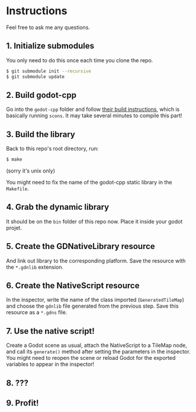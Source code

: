 
# Instructions

Feel free to ask me any questions.

## 1. Initialize submodules

You only need to do this once each time you clone the repo.

```bash
$ git submodule init --recursive
$ git submodule update
```

## 2. Build godot-cpp

Go into the `godot-cpp` folder and follow [their build instructions][1], which
is basically running `scons`. It may take several minutes to compile this part!

[1]: https://github.com/GodotNativeTools/godot-cpp

## 3. Build the library

Back to this repo's root directory, run:

```bash
$ make
```

(sorry it's unix only)

You might need to fix the name of the godot-cpp static library in the
`Makefile`.

## 4. Grab the dynamic library

It should be on the `bin` folder of this repo now. Place it inside your godot
projet.

## 5. Create the GDNativeLibrary resource

And link out library to the corresponding platform. Save the resource with the
`*.gdnlib` extension.

## 6. Create the NativeScript resource

In the inspector, write the name of the class imported (`GeneratedTileMap`) and
choose the `gdnlib` file generated from the previous step. Save this resource
as a `*.gdns` file.

## 7. Use the native script!

Create a Godot scene as usual, attach the NativeScript to a TileMap node, and
call its `generate()` method after setting the parameters in the inspector. You
might need to reopen the scene or reload Godot for the exported variables to
appear in the inspector!

## 8. ???

## 9. Profit!

